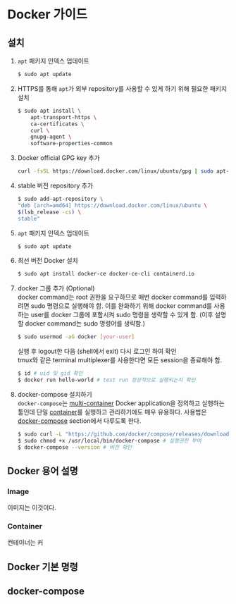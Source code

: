 # Docker 가이드

## 설치

1. `apt` 패키지 인덱스 업데이트

    ```sh
    $ sudo apt update
    ```

2. HTTPS를 통해 `apt`가 외부 repository를 사용할 수 있게 하기 위해 필요한 패키지 설치

    ```sh
    $ sudo apt install \
        apt-transport-https \
        ca-certificates \
        curl \
        gnupg-agent \
        software-properties-common
    ```

3. Docker official GPG key 추가

    ```sh
    curl -fsSL https://download.docker.com/linux/ubuntu/gpg | sudo apt-key add -
    ```

4. stable 버전 repository 추가

    ```sh
    $ sudo add-apt-repository \
    "deb [arch=amd64] https://download.docker.com/linux/ubuntu \
    $(lsb_release -cs) \
    stable"
    ```

5. `apt` 패키지 인덱스 업데이트

    ```sh
    $ sudo apt update
    ```

6. 최선 버전 Docker 설치

    ```sh
    $ sudo apt install docker-ce docker-ce-cli containerd.io
    ```

7. docker 그룹 추가 (Optional)  
docker command는 root 권한을 요구하므로 매번 docker command를 입력하려면 sudo 명령으로
실행해야 함. 이를 완화하기 위해 docker command를 사용하는 user를 docker 그룹에 포함시켜 sudo
명령을 생략할 수 있게 함. (이후 설명할 docker command는 sudo 명령어를 생략함.)

    ```sh
    $ sudo usermod -aG docker [your-user]
    ```

    실행 후 logout한 다음 (shell에서 exit) 다시 로그인 하여 확인  
    tmux와 같은 terminal multiplexer를 사용한다면 모든 session을 종료해야 함.

    ```sh
    $ id # uid 및 gid 확인
    $ docker run hello-world # test run 정상적으로 실행되는지 확인
    ```

8. docker-compose 설치하기  
`docker-compose`는 [multi-container](#Container) Docker application을 정의하고
실행하는 툴인데 단일 [container](#Container)를 실행하고 관리하기에도 매우 유용하다.
사용법은 [docker-compose](#docker-compose) section에서 다루도록 한다. 

    ```sh
    $ sudo curl -L "https://github.com/docker/compose/releases/download/1.24.1/docker-compose-$(uname -s)-$(uname -m)" -o /usr/local/bin/docker-compose # docker-compose 다운로드
    $ sudo chmod +x /usr/local/bin/docker-compose # 실행권한 부여
    $ docker-compose --version # 버전 확인
    ```

## Docker 용어 설명

### Image

이미지는 이것이다.

### Container

컨테이너는 커

## Docker 기본 명령

## docker-compose
